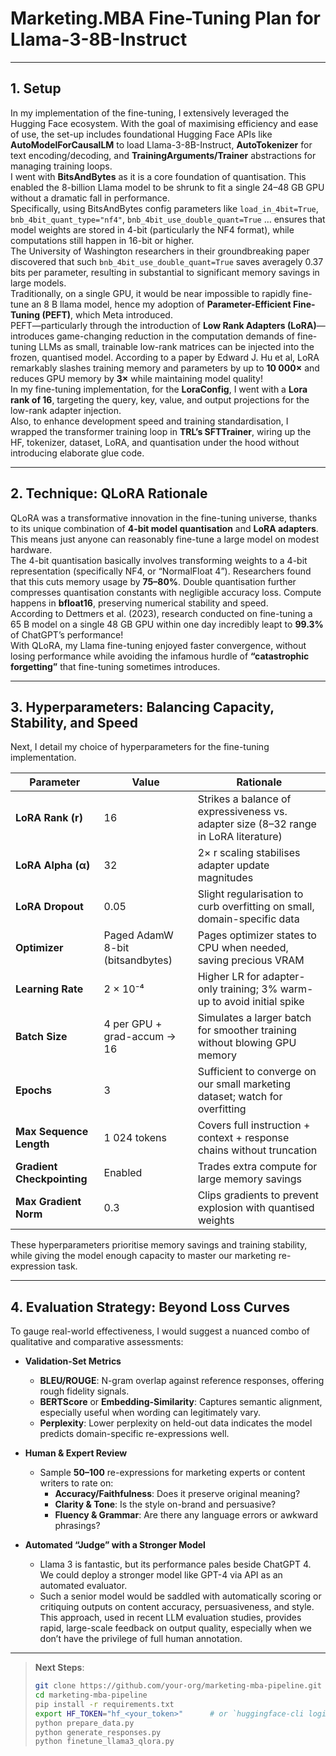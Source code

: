 # Marketing.MBA Fine-Tuning Plan for Llama-3-8B-Instruct

---

## 1. Setup

In my implementation of the fine-tuning, I extensively leveraged the Hugging Face ecosystem. With the goal of maximising efficiency and ease of use, the set-up includes foundational Hugging Face APIs like **AutoModelForCausalLM** to load Llama-3-8B-Instruct, **AutoTokenizer** for text encoding/decoding, and **TrainingArguments/Trainer** abstractions for managing training loops.  
I went with **BitsAndBytes** as it is a core foundation of quantisation. This enabled the 8-billion Llama model to be shrunk to fit a single 24–48 GB GPU without a dramatic fall in performance.  
Specifically, using BitsAndBytes config parameters like `load_in_4bit=True`, `bnb_4bit_quant_type="nf4"`, `bnb_4bit_use_double_quant=True` … ensures that model weights are stored in 4-bit (particularly the NF4 format), while computations still happen in 16-bit or higher.  
The University of Washington researchers in their groundbreaking paper discovered that such `bnb_4bit_use_double_quant=True` saves averagely 0.37 bits per parameter, resulting in substantial to significant memory savings in large models.  
Traditionally, on a single GPU, it would be near impossible to rapidly fine-tune an 8 B llama model, hence my adoption of **Parameter-Efficient Fine-Tuning (PEFT)**, which Meta introduced.  
PEFT—particularly through the introduction of **Low Rank Adapters (LoRA)**—introduces game-changing reduction in the computation demands of fine-tuning LLMs as small, trainable low-rank matrices can be injected into the frozen, quantised model. According to a paper by Edward J. Hu et al, LoRA remarkably slashes training memory and parameters by up to **10 000×** and reduces GPU memory by **3×** while maintaining model quality!  
In my fine-tuning implementation, for the **LoraConfig**, I went with a **Lora rank of 16**, targeting the query, key, value, and output projections for the low-rank adapter injection.  
Also, to enhance development speed and training standardisation, I wrapped the transformer training loop in **TRL’s SFTTrainer**, wiring up the HF, tokenizer, dataset, LoRA, and quantisation under the hood without introducing elaborate glue code.

---

## 2. Technique: QLoRA Rationale

QLoRA was a transformative innovation in the fine-tuning universe, thanks to its unique combination of **4-bit model quantisation** and **LoRA adapters**. This means just anyone can reasonably fine-tune a large model on modest hardware.  
The 4-bit quantisation basically involves transforming weights to a 4-bit representation (specifically NF4, or “NormalFloat 4”). Researchers found that this cuts memory usage by **75–80%**. Double quantisation further compresses quantisation constants with negligible accuracy loss. Compute happens in **bfloat16**, preserving numerical stability and speed.  
According to Dettmers et al. (2023), research conducted on fine-tuning a 65 B model on a single 48 GB GPU within one day incredibly leapt to **99.3%** of ChatGPT’s performance!  
With QLoRA, my Llama fine-tuning enjoyed faster convergence, without losing performance while avoiding the infamous hurdle of **“catastrophic forgetting”** that fine-tuning sometimes introduces.

---

## 3. Hyperparameters: Balancing Capacity, Stability, and Speed

Next, I detail my choice of hyperparameters for the fine-tuning implementation.

| Parameter                       | Value                             | Rationale                                                                                 |
|---------------------------------|-----------------------------------|-------------------------------------------------------------------------------------------|
| **LoRA Rank (r)**               | 16                                | Strikes a balance of expressiveness vs. adapter size (8–32 range in LoRA literature)     |
| **LoRA Alpha (α)**              | 32                                | 2× r scaling stabilises adapter update magnitudes                                         |
| **LoRA Dropout**                | 0.05                              | Slight regularisation to curb overfitting on small, domain-specific data                  |
| **Optimizer**                   | Paged AdamW 8-bit (bitsandbytes)  | Pages optimizer states to CPU when needed, saving precious VRAM                           |
| **Learning Rate**               | 2 × 10⁻⁴                          | Higher LR for adapter-only training; 3% warm-up to avoid initial spike                    |
| **Batch Size**                  | 4 per GPU + grad-accum → 16       | Simulates a larger batch for smoother training without blowing GPU memory                |
| **Epochs**                      | 3                                 | Sufficient to converge on our small marketing dataset; watch for overfitting              |
| **Max Sequence Length**         | 1 024 tokens                      | Covers full instruction + context + response chains without truncation                   |
| **Gradient Checkpointing**      | Enabled                           | Trades extra compute for large memory savings                                             |
| **Max Gradient Norm**           | 0.3                               | Clips gradients to prevent explosion with quantised weights                               |

These hyperparameters prioritise memory savings and training stability, while giving the model enough capacity to master our marketing re-expression task.

---

## 4. Evaluation Strategy: Beyond Loss Curves

To gauge real-world effectiveness, I would suggest a nuanced combo of qualitative and comparative assessments:

- **Validation-Set Metrics**  
  - **BLEU/ROUGE**: N-gram overlap against reference responses, offering rough fidelity signals.  
  - **BERTScore** or **Embedding-Similarity**: Captures semantic alignment, especially useful when wording can legitimately vary.  
  - **Perplexity**: Lower perplexity on held-out data indicates the model predicts domain-specific re-expressions well.

- **Human & Expert Review**  
  - Sample **50–100** re-expressions for marketing experts or content writers to rate on:  
    - **Accuracy/Faithfulness**: Does it preserve original meaning?  
    - **Clarity & Tone**: Is the style on-brand and persuasive?  
    - **Fluency & Grammar**: Are there any language errors or awkward phrasings?

- **Automated “Judge” with a Stronger Model**  
  - Llama 3 is fantastic, but its performance pales beside ChatGPT 4. We could deploy a stronger model like GPT-4 via API as an automated evaluator.  
  - Such a senior model would be saddled with automatically scoring or critiquing outputs on content accuracy, persuasiveness, and style. This approach, used in recent LLM evaluation studies, provides rapid, large-scale feedback on output quality, especially when we don’t have the privilege of full human annotation.

---

> **Next Steps**:  
> ```bash
> git clone https://github.com/your-org/marketing-mba-pipeline.git
> cd marketing-mba-pipeline
> pip install -r requirements.txt
> export HF_TOKEN="hf_<your_token>"      # or `huggingface-cli login`
> python prepare_data.py
> python generate_responses.py
> python finetune_llama3_qlora.py
> ```

